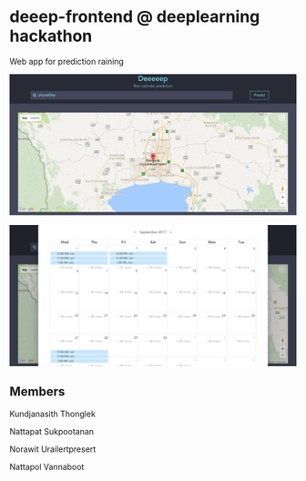 # deeep-frontend @ deeplearning hackathon
Web app for prediction raining 


![Landing](https://raw.githubusercontent.com/b5710546232/deeeeep-frontend/master/screenshots/screen-landing.png)

![Calendar](https://raw.githubusercontent.com/b5710546232/deeeeep-frontend/master/screenshots/screen-calendar.png)



## Members 
Kundjanasith Thonglek

Nattapat    Sukpootanan 

Norawit Urailertpresert

Nattapol Vannaboot